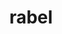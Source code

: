 ---
description: 图片优化，加水印加文字的app，操作简单独特，就是按屏幕右侧中间的黄点。不然你会以为程序没有输入方式。
layout: post
results:
- primaryGenreName: Photo & Video
  version: '1.0'
  trackViewUrl: https://itunes.apple.com/cn/app/rabel/id693898815?mt=8&uo=4
  artworkUrl100: http://a1197.phobos.apple.com/us/r30/Purple/v4/2e/7b/bf/2e7bbf33-527c-7320-2d0c-2931fffdc36a/mzl.dbjvzfer.png
  artworkUrl60: http://a942.phobos.apple.com/us/r30/Purple6/v4/b4/d5/91/b4d591ff-cbb7-a441-f589-15cdb53b76ca/icon.png
  userRatingCountForCurrentVersion: 1
  sellerName: MAKE A
  supportedDevices:
  - iPodTouchourthGen
  - iPhone4S
  - iPhone5
  - iPadFourthGen
  - iPodTouchFifthGen
  - iPad2Wifi
  - iPadFourthGen4G
  - iPadThirdGen4G
  - iPhone-3GS
  - iPhone4
  - iPad23G
  - iPodTouchThirdGen
  - iPadThirdGen
  - iPadMini4G
  - iPad3G
  - iPadWifi
  - iPadMini
  genres:
  - 摄影与录像
  - 生活
  trackName: rabel
  description: "Ready to edit your photos with ease? \nSince now you can do
    if off your photos through amazing ways on the iPhone. \nrabel helps you
    decorate with a variety of font and artwork. \nShow it off your photos
    which were edited by yourself easily.\n\n*Features \n- Beautiful and vivid
    Artworks and Fonts. \n- Export a photo to your photo library, Facebook,
    twitter, and email. \n- Simple touch gestures to rotate, resize, flick
    to delete freely. \n- Easy color for the font & artwork\n- Change the
    font & artwork size \n- 9 Black & White Filter.\n- 8 Summer Retro Filter.\n-
    48 Vintage & Retro Artwork.\n- 60 Beautiful Font."
  price: 0
  trackId: 693898815
  releaseDate: '2013-09-01T10:30:51Z'
  screenshotUrls:
  - http://a2.mzstatic.com/us/r30/Purple6/v4/7d/ac/04/7dac0411-290a-a299-441c-0cdaec4d76fb/screen1136x1136.jpeg
  - http://a1.mzstatic.com/us/r30/Purple4/v4/b4/6f/a0/b46fa057-0e99-9fdb-022d-3549a3cf8bb6/screen1136x1136.jpeg
  - http://a3.mzstatic.com/us/r30/Purple6/v4/61/9f/e7/619fe77b-7fac-3334-2784-ae5ed48918e6/screen1136x1136.jpeg
  - http://a5.mzstatic.com/us/r30/Purple6/v4/cf/b3/92/cfb39245-3477-afae-3572-6da3fbede397/screen1136x1136.jpeg
  - http://a2.mzstatic.com/us/r30/Purple6/v4/c3/69/bb/c369bb80-1a4c-c235-5579-11639fe584f9/screen1136x1136.jpeg
  artistViewUrl: https://itunes.apple.com/cn/artist/make-a/id457885741?uo=4
  primaryGenreId: 6008
  averageUserRatingForCurrentVersion: 5
  kind: software
  fileSizeBytes: '16570671'
  bundleId: kr.co.makea.rabel
  trackContentRating: 4+
  artistName: MAKE A
  trackCensoredName: rabel
  isGameCenterEnabled: false
  contentAdvisoryRating: 4+
  languageCodesISO2A:
  - EN
  features: &a []
  wrapperType: software
  artworkUrl512: http://a1197.phobos.apple.com/us/r30/Purple/v4/2e/7b/bf/2e7bbf33-527c-7320-2d0c-2931fffdc36a/mzl.dbjvzfer.png
  formattedPrice: 免费
  artistId: 457885741
  genreIds:
  - '6008'
  - '6012'
  currency: CNY
  ipadScreenshotUrls: *a
category: 摄影与录像
tags: tag1
resultCount: 1
title: rabel

---